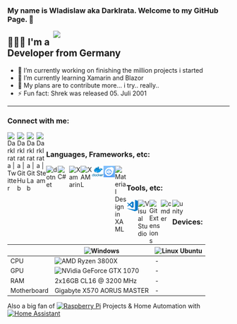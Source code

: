 ### My name is Wladislaw aka DarkIrata. Welcome to my GitHub Page. 👋

[<img align="right" width="400" src="https://github-readme-stats.codestackr.vercel.app/api?username=DarkIrata&show_icons=true&hide_border=true"/>](https://github.com/DarkIrata/)

## 👨🏻‍💻 I'm a Developer from Germany

- 🔭 I’m currently working on finishing the million projects i started
- 🌱 I’m currently learning Xamarin and Blazor
- 📝 My plans are to contribute more... i try.. really..
- ⚡ Fun fact: Shrek was released 05. Juli 2001

---

### Connect with me:

[<img align="left" alt="DarkIrata | Twitter" width="22px" src="https://cdn.jsdelivr.net/npm/simple-icons@v3/icons/twitter.svg" />][twitter]
[<img align="left" alt="DarkIrata | GitHub" width="22px" src="https://cdn.jsdelivr.net/npm/simple-icons@v3/icons/github.svg" />][github]
[<img align="left" alt="DarkIrata | GitLab" width="22px" src="https://cdn.jsdelivr.net/npm/simple-icons@v3/icons/gitlab.svg" />][gitlab]
[<img align="left" alt="DarkIrata | Steam" width="22px" src="https://cdn.jsdelivr.net/npm/simple-icons@v3/icons/steam.svg" />][steam]

<br />

### Languages, Frameworks, etc:

[<img align="left" alt="dotnet" width="26px" src="https://cdn.jsdelivr.net/npm/simple-icons@v3/icons/dot-net.svg" />][visualstudio]
[<img align="left" alt="C#" width="26px" src="https://cdn.jsdelivr.net/npm/simple-icons@v3/icons/csharp.svg" />][visualstudio]
[<img align="left" alt="Xamarin" width="26px" src="https://cdn.jsdelivr.net/npm/simple-icons@v3/icons/xamarin.svg" />][visualstudio]
[<img align="left" alt="XAML" width="26px" src="https://cdn.jsdelivr.net/npm/simple-icons@v3/icons/xaml.svg" />][visualstudio]
[<img align="left" alt="Docker" width="26px" src="https://raw.githubusercontent.com/github/explore/80688e429a7d4ef2fca1e82350fe8e3517d3494d/topics/docker/docker.png" />](https://www.docker.com/)
[<img align="left" alt="Pomelo.EntityFrameworkCore.MySql" width="26px" src="https://raw.githubusercontent.com/PomeloFoundation/Pomelo.EntityFrameworkCore.MySql/master/icon.png" />](https://github.com/PomeloFoundation/Pomelo.EntityFrameworkCore.MySql)
[<img align="left" alt="Material Design in XAML" width="26px" src="http://materialdesigninxaml.net/images/MD4XAML.png" />](http://materialdesigninxaml.net/)

<br />

### Tools, etc:

[<img align="left" alt="Visual Studio Code" width="26px" src="https://raw.githubusercontent.com/github/explore/80688e429a7d4ef2fca1e82350fe8e3517d3494d/topics/visual-studio-code/visual-studio-code.png" />][visualstudio]
[<img align="left" alt="Visual Studio" width="26px" src="https://cdn.jsdelivr.net/npm/simple-icons@3.12.1/icons/visualstudio.svg" />][visualstudio]
[<img align="left" alt="GitExtensions" width="26px" src="https://camo.githubusercontent.com/b84cf97f7183a8c566d21358965af6ad2a01cf6f/68747470733a2f2f63646e2e7261776769742e636f6d2f676974657874656e73696f6e732f676974657874656e73696f6e732f6d61737465722f4c6f676f2f6769742d657874656e73696f6e732d6c6f676f2e737667" />][gitextensions]
[<img align="left" alt="cmder" width="26px" src="https://raw.githubusercontent.com/cmderdev/cmder/master/icons/cmder.ico" />][cmder]
[<img align="left" alt="unity" width="26px" src="https://cdn.jsdelivr.net/npm/simple-icons@v3/icons/unity.svg" />][unity]

<br />

### Devices:

|   | <img align="center" alt="Windows" width="32px" src="https://cdn.jsdelivr.net/npm/simple-icons@v3/icons/windows.svg" /> | <img align="center" alt="Linux Ubuntu" width="32px" src="https://cdn.jsdelivr.net/npm/simple-icons@v3/icons/ubuntu.svg" /> |
| :---- | ---- | ---- |
| CPU | <img alt="AMD" width="16px" src="https://cdn.jsdelivr.net/npm/simple-icons@v3/icons/amd.svg" /> Ryzen 3800X | - |
| GPU | <img alt="NVidia" width="16px" src="https://cdn.jsdelivr.net/npm/simple-icons@v3/icons/nvidia.svg" /> GeForce GTX 1070 | - |
| RAM | 2x16GB CL16 @ 3200 MHz | - |
| Motherboard | Gigabyte X570 AORUS MASTER | - |

Also a big fan of [<img alt="Raspberry Pi" width="24px" src="https://cdn.jsdelivr.net/npm/simple-icons@v3/icons/raspberrypi.svg" />][rasperrypi] Projects & Home Automation with [<img alt="Home Assistant" width="24px" src="https://cdn.jsdelivr.net/npm/simple-icons@v3/icons/homeassistant.svg" />][hassio]


[twitter]: https://twitter.com/DarkIrata
[github]: https://github.com/DarkIrata
[gitlab]: https://gitlab.com/DarkIrata
[visualstudio]: https://visualstudio.microsoft.com/de/
[cmder]: https://cmder.net/
[unity]: https://unity.com/
[gitextensions]: http://gitextensions.github.io/
[steam]: https://steamcommunity.com/id/DarkIrata/
[rasperrypi]: https://www.raspberrypi.org/
[hassio]: https://www.home-assistant.io/
